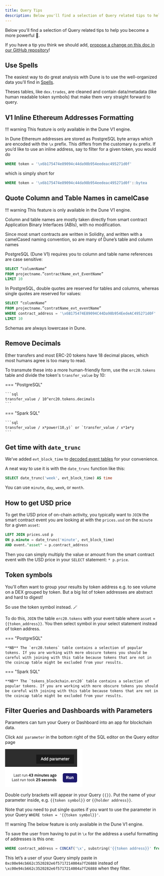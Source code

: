 ```yaml
---
title: Query Tips
description: Below you'll find a selection of Query related tips to help you become a more powerful 🧙.
---
```


Below you'll find a selection of Query related tips to help you become a more powerful 🧙.

If you have a tip you think we should add, [propose a change on this doc in our GitHub repository](https://github.com/duneanalytics/docs/blob/master/docs/getting-started/queries/tips.md)!

## Use Spells

The easiest way to do great analysis with Dune is to use the well-organized data you'll find in [Spells](../../data-tables/spellbook/index.md).

Theses tables, like `dex.trades`, are cleaned and contain data/metadata (like human readable token symbols) that make them very straight forward to query.

## V1 Inline Ethereum Addresses Formatting

!!! warning
    This feature is only available in the Dune V1 engine.

In Dune Ethereum addresses are stored as PostgreSQL byte arrays which are encoded with the `\x` prefix. This differs from the customary `0x` prefix. If you’d like to use an inline address, say to filter for a given token, you would do

```sql
WHERE token = '\x6b175474e89094c44da98b954eedeac495271d0f'
```

which is simply short for

```sql
WHERE token = '\x6b175474e89094c44da98b954eedeac495271d0f'::bytea
```

## Quote Column and Table Names in camelCase

!!! warning
    This feature is only available in the Dune V1 engine.

Column and table names are mostly taken directly from smart contract Application Binary Interfaces (ABIs), with no modification.

Since most smart contracts are written in Solidity, and written with a camelCased naming convention, so are many of Dune’s table and column names

PostgreSQL (Dune V1) requires you to column and table name references are case sensitive:

```sql
SELECT “columnName”
FROM projectname.”contractName_evt_EventName”
LIMIT 10
```

In PostgreSQL, double quotes are reserved for tables and columns, whereas single quotes are reserved for values:

```sql
SELECT “columnName”
FROM projectname.”contratName_evt_eventName”
WHERE contract_address = '\x6B175474E89094C44Da98b954EedeAC495271d0F'
LIMIT 10
```

Schemas are always lowercase in Dune.

## Remove Decimals

Ether transfers and most ERC-20 tokens have 18 decimal places, which most humans agree is too many to read.

To transmute these into a more human-friendly form, use the `erc20.tokens` table and divide the token's `transfer_value` by 10:

=== "PostgreSQL"

    ```sql
    transfer_value / 10^erc20.tokens.decimals
    ```

=== "Spark SQL"

    ```sql
    transfer_value / x*power(10,y)` or `transfer_value / x*1e*y
    ```

## Get time with `date_trunc`

We’ve added `evt_block_time` to [decoded event tables](../../data-tables/decoded/index.md) for your convenience. 

A neat way to use it is with the `date_trunc` function like this:

```sql
SELECT date_trunc('week', evt_block_time) AS time
```

You can use `minute`, `day`, `week`, or `month`.

## How to get USD price

To get the USD price of on-chain activity, you typically want to `JOIN` the smart contract event you are looking at with the `prices.usd` on the `minute` for a given `asset`:

```sql
LEFT JOIN prices.usd p 
ON p.minute = date_trunc('minute', evt_block_time)
AND event."asset" = p.contract_address
```

Then you can simply multiply the value or amount from the smart contract event with the USD price in your `SELECT` statement: `* p.price`.

## Token symbols

You'll often want to group your results by token address e.g. to see volume on a DEX grouped by token. But a big list of token addresses are abstract and hard to digest!

So use the token symbol instead. 🪄

To do this, `JOIN` the table `erc20.tokens` with your event table where `asset` = `{{token_address}}`. You then select symbol in your select statement instead of token address.

=== "PostgreSQL"

    **NB** The `erc20.tokens` table contains a selection of popular tokens. If you are working with more obscure tokens you should be careful with joining with this table because tokens that are not in the coincap table might be excluded from your results.

=== "Spark SQL"

    **NB** The `tokens_blockchain.erc20` table contains a selection of popular tokens. If you are working with more obscure tokens you should be careful with joining with this table because tokens that are not in the coincap table might be excluded from your results.

## Filter Queries and Dashboards with Parameters

Parameters can turn your Query or Dashboard into an app for blockchain data.

Click `Add parameter` in the bottom right of the SQL editor on the Query editor page

![Add parameter](images/tips/add-parameter.png)

Double curly brackets will appear in your Query `{{}}`. Put the name of your parameter inside, e.g. `{{token symbol}}` or `{{holder address}}`.

Note that you need to put single quotes if you want to use the parameter in your Query `WHERE token = '{{token symbol}}'`.

!!! warning
    The below feature is only available in the Dune V1 engine.

To save the user from having to put in `\x` for the address a useful formatting of addresses is this one:

```sql
WHERE contract_address = CONCAT('\x', substring('{{token address}}' from 3))::bytea
```

This let’s a user of your Query simply paste in `0xc00e94cb662c3520282e6f5717214004a7f26888` instead of `\xc00e94cb662c3520282e6f5717214004a7f26888` when they filter.
